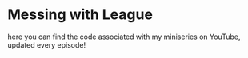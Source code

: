 # Messing with League

here you can find the code associated with my miniseries on YouTube, updated every episode!
